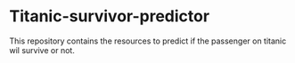 # Titanic-survivor-predictor
This repository contains the resources to predict if the passenger on titanic wil survive or not.
